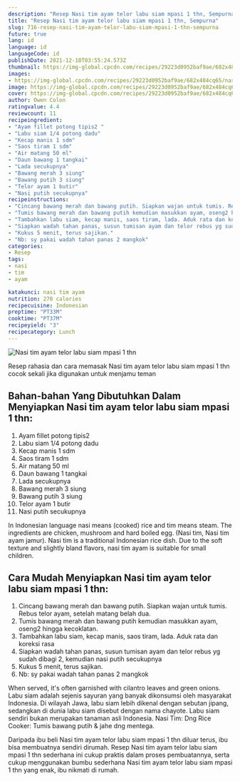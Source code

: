 ```yaml
---
description: "Resep Nasi tim ayam telor labu siam mpasi 1 thn, Sempurna"
title: "Resep Nasi tim ayam telor labu siam mpasi 1 thn, Sempurna"
slug: 716-resep-nasi-tim-ayam-telor-labu-siam-mpasi-1-thn-sempurna
future: true
lang: id
language: id
languageCode: id
publishDate: 2021-12-10T03:55:24.573Z 
thumbnail: https://img-global.cpcdn.com/recipes/29223d0952baf9ae/682x484cq65/nasi-tim-ayam-telor-labu-siam-mpasi-1-thn-foto-resep-utama.png
images:
- https://img-global.cpcdn.com/recipes/29223d0952baf9ae/682x484cq65/nasi-tim-ayam-telor-labu-siam-mpasi-1-thn-foto-resep-utama.png
image: https://img-global.cpcdn.com/recipes/29223d0952baf9ae/682x484cq65/nasi-tim-ayam-telor-labu-siam-mpasi-1-thn-foto-resep-utama.png
cover: https://img-global.cpcdn.com/recipes/29223d0952baf9ae/682x484cq65/nasi-tim-ayam-telor-labu-siam-mpasi-1-thn-foto-resep-utama.png
author: Owen Colon
ratingvalue: 4.4
reviewcount: 11
recipeingredient:
- "Ayam fillet potong tipis2 "
- "Labu siam 1/4 potong dadu"
- "Kecap manis 1 sdm"
- "Saos tiram 1 sdm"
- "Air matang 50 ml"
- "Daun bawang 1 tangkai"
- "Lada secukupnya"
- "Bawang merah 3 siung"
- "Bawang putih 3 siung"
- "Telor ayam 1 butir"
- "Nasi putih secukupnya"
recipeinstructions:
- "Cincang bawang merah dan bawang putih. Siapkan wajan untuk tumis. Rebus telor ayam, setelah matang belah dua."
- "Tumis bawang merah dan bawang putih kemudian masukkan ayam, oseng2 hingga kecoklatan."
- "Tambahkan labu siam, kecap manis, saos tiram, lada. Aduk rata dan koreksi rasa"
- "Siapkan wadah tahan panas, susun tumisan ayam dan telor rebus yg sudah dibagi 2, kemudian nasi putih secukupnya"
- "Kukus 5 menit, terus sajikan."
- "Nb: sy pakai wadah tahan panas 2 mangkok"
categories:
- Resep
tags:
- nasi
- tim
- ayam

katakunci: nasi tim ayam 
nutrition: 270 calories
recipecuisine: Indonesian
preptime: "PT33M"
cooktime: "PT37M"
recipeyield: "3"
recipecategory: Lunch
---
```



![Nasi tim ayam telor labu siam mpasi 1 thn](https://img-global.cpcdn.com/recipes/29223d0952baf9ae/682x484cq65/nasi-tim-ayam-telor-labu-siam-mpasi-1-thn-foto-resep-utama.png)

Resep rahasia dan cara memasak  Nasi tim ayam telor labu siam mpasi 1 thn cocok sekali jika digunakan untuk menjamu teman

<!--inarticleads1-->

## Bahan-bahan Yang Dibutuhkan Dalam Menyiapkan Nasi tim ayam telor labu siam mpasi 1 thn:

1. Ayam fillet potong tipis2 
1. Labu siam 1/4 potong dadu
1. Kecap manis 1 sdm
1. Saos tiram 1 sdm
1. Air matang 50 ml
1. Daun bawang 1 tangkai
1. Lada secukupnya
1. Bawang merah 3 siung
1. Bawang putih 3 siung
1. Telor ayam 1 butir
1. Nasi putih secukupnya

In Indonesian language nasi means (cooked) rice and tim means steam. The ingredients are chicken, mushroom and hard boiled egg. (Nasi tim, Nasi tim ayam jamur). Nasi tim is a traditional Indonesian rice dish. Due to the soft texture and slightly bland flavors, nasi tim ayam is suitable for small children. 

<!--inarticleads2-->

## Cara Mudah Menyiapkan Nasi tim ayam telor labu siam mpasi 1 thn:

1. Cincang bawang merah dan bawang putih. Siapkan wajan untuk tumis. Rebus telor ayam, setelah matang belah dua.
1. Tumis bawang merah dan bawang putih kemudian masukkan ayam, oseng2 hingga kecoklatan.
1. Tambahkan labu siam, kecap manis, saos tiram, lada. Aduk rata dan koreksi rasa
1. Siapkan wadah tahan panas, susun tumisan ayam dan telor rebus yg sudah dibagi 2, kemudian nasi putih secukupnya
1. Kukus 5 menit, terus sajikan.
1. Nb: sy pakai wadah tahan panas 2 mangkok


When served, it&#39;s often garnished with cilantro leaves and green onions. Labu siam adalah sejenis sayuran yang banyak dikonsumsi oleh masyarakat Indonesia. Di wilayah Jawa, labu siam lebih dikenal dengan sebutan jipang, sedangkan di dunia labu siam disebut dengan nama chayote. Labu siam sendiri bukan merupakan tanaman asli Indonesia. Nasi Tim: Dng Rice Cooker: Tumis bawang putih &amp; jahe dng mentega. 

Daripada ibu beli  Nasi tim ayam telor labu siam mpasi 1 thn  diluar terus, ibu  bisa membuatnya sendiri dirumah. Resep  Nasi tim ayam telor labu siam mpasi 1 thn  sederhana ini cukup praktis dalam proses pembuatannya, serta cukup menggunakan bumbu sederhana  Nasi tim ayam telor labu siam mpasi 1 thn  yang enak, ibu nikmati di rumah.
